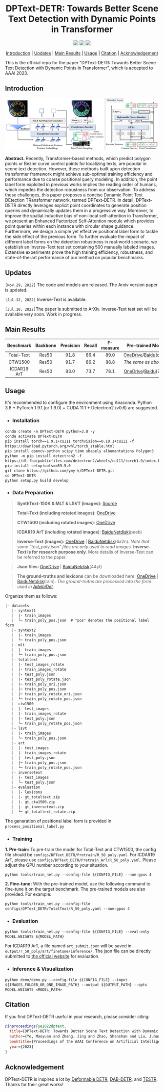 <h1 align="center"> DPText-DETR: Towards Better Scene Text Detection with Dynamic Points in Transformer </h1> 

<p align="center">
<a href="https://arxiv.org/pdf/2207.04491v2.pdf"><img src="https://img.shields.io/badge/arXiv-Paper-<color>"></a>
<a href="https://paperswithcode.com/sota/scene-text-detection-on-total-text?p=dptext-detr-towards-better-scene-text"><img src="https://img.shields.io/endpoint.svg?url=https://paperswithcode.com/badge/dptext-detr-towards-better-scene-text/scene-text-detection-on-total-text"></a>
<a href="https://paperswithcode.com/sota/scene-text-detection-on-scut-ctw1500?p=dptext-detr-towards-better-scene-text"><img src="https://img.shields.io/endpoint.svg?url=https://paperswithcode.com/badge/dptext-detr-towards-better-scene-text/scene-text-detection-on-scut-ctw1500"></a>
</p>

<p align="center">
  <a href="#Introduction">Introduction</a> |
  <a href="#Updates">Updates</a> |
  <a href="#Main Results">Main Results</a> |
  <a href="#Usage">Usage</a> |
  <a href="#Citation">Citation</a> |
  <a href="#Acknowledgment">Acknowledgement</a>
</p >
This is the official repo for the paper "DPText-DETR: Towards Better Scene Text Detection with Dynamic Points in Transformer", which is accepted to AAAI 2023.

## Introduction

<img src="./figs/dptext_detr.jpg" alt="image" style="zoom:50%;" />

**Abstract.** Recently, Transformer-based methods, which predict polygon points or Bezier curve control points for localizing texts, are popular in scene text detection. However, these methods built upon detection transformer framework might achieve sub-optimal training efficiency and performance due to coarse positional query modeling. In addition, the point label form exploited in previous works implies the reading order of humans, which impedes the detection robustness from our observation. To address these challenges, this paper proposes a concise Dynamic Point Text DEtection TRansformer network, termed DPText-DETR. In detail, DPText-DETR directly leverages explicit point coordinates to generate position queries and dynamically updates them in a progressive way. Moreover, to improve the spatial inductive bias of non-local self-attention in Transformer, we present an Enhanced Factorized Self-Attention module which provides point queries within each instance with circular shape guidance. Furthermore, we design a simple yet effective positional label form to tackle the side effect of the previous form. To further evaluate the impact of different label forms on the detection robustness in real-world scenario, we establish an Inverse-Text test set containing 500 manually labeled images. Extensive experiments prove the high training efficiency, robustness, and state-of-the-art performance of our method on popular benchmarks.

## Updates
`[Nov.29, 2022]` The code and models are released. The Arxiv version paper is updated.

`[Jul.12, 2022]` Inverse-Text is available.

`[Jul.10, 2022]`The paper is submitted to ArXiv. Inverse-Text test set will be available very soon. Work in progress.

## Main Results

|Benchmark|Backbone|Precision|Recall|F-measure|Pre-trained Model|Fine-tuned Model|
|:------:|:------:|:------:|:------:|:------:|:------:|:------:|
|Total-Text|Res50|91.8|86.4|89.0|[OneDrive](https://1drv.ms/u/s!AimBgYV7JjTlgccGbLGc9wYB-CGfpg?e=kpyje7)/[Baidu](https://pan.baidu.com/s/1MatDxMtAc2HhI56otNQ3pA)(osxo)|[OneDrive](https://1drv.ms/u/s!AimBgYV7JjTlgccKyruwWCE09pdxnA?e=sMx7fq)/[Baidu](https://pan.baidu.com/s/1Vs69ZGp9HeJzGqptupx3uw)(p268)|
|CTW1500|Res50|91.7|86.2|88.8|*The same as above* ↑|[OneDrive](https://1drv.ms/u/s!AimBgYV7JjTlgccJzxovPI8jwlbDzg?e=IUAYHv)/[Baidu](https://pan.baidu.com/s/1a5eUHOwK1udHSD3ZP21TdA)(disp)|
|ICDAR19 ArT|Res50|83.0|73.7|78.1|[OneDrive](https://1drv.ms/u/s!AimBgYV7JjTlgccH_WYEdZc5oXPCTw?e=ZluxqK)/[Baidu](https://pan.baidu.com/s/1GAWyJIL-d3MEW0hWKYfArA)(7sfe)|[OneDrive](https://1drv.ms/u/s!AimBgYV7JjTlgccIHXZbf1NmAVtczg?e=1wuJzE)/[Baidu](https://pan.baidu.com/s/1MNngf_vJlSsqgbHKf6K-bA)(z8if)|

## Usage

It's recommended to configure the environment using Anaconda. Python 3.8 + PyTorch 1.9.1 (or 1.9.0) + CUDA 11.1 + Detectron2 (v0.6) are suggested.

- ### Installation
```
conda create -n DPText-DETR python=3.8 -y
conda activate DPText-DETR
pip install torch==1.9.1+cu111 torchvision==0.10.1+cu111 -f https://download.pytorch.org/whl/torch_stable.html
pip install opencv-python scipy timm shapely albumentations Polygon3
python -m pip install detectron2 -f https://dl.fbaipublicfiles.com/detectron2/wheels/cu111/torch1.9/index.html
pip install setuptools==59.5.0
git clone https://github.com/ymy-k/DPText-DETR.git
cd DPText-DETR
python setup.py build develop
```

- ### Data Preparation

>**SynthText-150K & MLT & LSVT (images):**  [Source](https://github.com/aim-uofa/AdelaiDet/tree/master/datasets) 
>
>**Total-Text (including rotated images)**: [OneDrive](https://1drv.ms/u/s!AimBgYV7JjTlgccOW1TUlgm64M0yRA?e=jwY6b1)
>
>**CTW1500 (including rotated images)**: [OneDrive](https://1drv.ms/u/s!AimBgYV7JjTlgccPGEv4DkiUl23MEg?e=44CtL6)
>
>**ICDAR19 ArT (including rotated images)**: [BaiduNetdisk](https://pan.baidu.com/s/1zHW921lucH5mGC3nJLTSSg)(peeb)
>
>**Inverse-Text (images):** [OneDrive](https://1drv.ms/u/s!AimBgYV7JjTlgccVhlbD4I3z5QfmsQ?e=myu7Ue) | [BaiduNetdisk](https://pan.baidu.com/s/1A0JaNameuM0GZxch8wdm6g)(6a2n). *Note that some "test_poly.json" files are only used to read images.* **Inverse-Text is for research purpose only**. More details of Inverse-Text can be referred to the paper.

>**Json files:** [OneDrive](https://1drv.ms/u/s!AimBgYV7JjTlgccNWKEMwwbJO4TYQw?e=ridXPV) | [BaiduNetdisk](https://pan.baidu.com/s/1bDE1z6c7z6wCTY5W-jJ3Qw)(44yt)

>**The ground-truths and lexicons** can be downloaded here: [OneDrive](https://1drv.ms/u/s!AimBgYV7JjTlgccL51PYHmj1gZk-cA?e=m9rUpT) | [BaiduNetdisk](https://pan.baidu.com/s/1RCsic0Hrt0EQg8ryqVM3ag)(raln). *The ground-truths are processed into the form used in [AdelaiDet](https://github.com/aim-uofa/AdelaiDet).*

Organize them as follows:
```
|- datasets
   |- syntext1
   |  |- train_images
   |  └─ train_poly_pos.json  # "pos" denotes the positional label form
   |- syntext2
   |  |- train_images
   |  └─ train_poly_pos.json
   |- mlt
   |  |- train_images
   |  └─ train_poly_pos.json
   |- totaltext
   |  |- test_images_rotate
   |  |- train_images_rotate
   |  |- test_poly.json
   |  |- test_poly_rotate.json
   |  |─ train_poly_ori.json
   |  |─ train_poly_pos.json
   |  |─ train_poly_rotate_ori.json
   |  └─ train_poly_rotate_pos.json
   |- ctw1500
   |  |- test_images
   |  |- train_images_rotate
   |  |- test_poly.json
   |  └─ train_poly_rotate_pos.json
   |- lsvt
   |  |- train_images
   |  └─ train_poly_pos.json
   |- art
   |  |- test_images
   |  |- train_images_rotate
   |  |- test_poly.json
   |  |─ train_poly_pos.json
   |  └─ train_poly_rotate_pos.json
   |- inversetext
   |  |- test_images
   |  └─ test_poly.json
   |- evaluation
   |  |- lexicons
   |  |- gt_totaltext.zip
   |  |- gt_ctw1500.zip
   |  |- gt_inversetext.zip
   |  └─ gt_totaltext_rotate.zip
```

The generation of positional label form is provided in `process_positional_label.py`

- ### Training

**1. Pre-train:**
To pre-train the model for Total-Text and CTW1500, the config file should be `configs/DPText_DETR/Pretrain/R_50_poly.yaml`. For ICDAR19 ArT, please use `configs/DPText_DETR/Pretrain_ArT/R_50_poly.yaml`. Please adjust the GPU number according to your situation.

```
python tools/train_net.py --config-file ${CONFIG_FILE} --num-gpus 4
```

**2. Fine-tune:**
With the pre-trained model, use the following command to fine-tune it on the target benchmark. The pre-trained models are also provided.  For example:

```
python tools/train_net.py --config-file configs/DPText_DETR/TotalText/R_50_poly.yaml --num-gpus 4
```

- ### Evaluation
```
python tools/train_net.py --config-file ${CONFIG_FILE} --eval-only MODEL.WEIGHTS ${MODEL_PATH}
```
For ICDAR19 ArT, a file named `art_submit.json` will be saved in `output/r_50_poly/art/finetune/inference/`. The json file can be directly submitted to [the official website](https://rrc.cvc.uab.es/?ch=14) for evaluation.

- ### Inference & Visualization
```
python demo/demo.py --config-file ${CONFIG_FILE} --input ${IMAGES_FOLDER_OR_ONE_IMAGE_PATH} --output ${OUTPUT_PATH} --opts MODEL.WEIGHTS <MODEL_PATH>
```

## Citation

If you find DPText-DETR useful in your research, please consider citing:
```bibtex
@inproceedings{ye2022dptext,
  title={DPText-DETR: Towards Better Scene Text Detection with Dynamic Points in Transformer},
  author={Ye, Maoyuan and Zhang, Jing and Zhao, Shanshan and Liu, Juhua and Du, Bo and Tao, Dacheng},
  booktitle={Proceedings of the AAAI Conference on Artificial Intelligence},
  year={2023}
}
```

## Acknowledgement

DPText-DETR is inspired a lot by [Deformable DETR](https://github.com/fundamentalvision/Deformable-DETR), [DAB-DETR](https://github.com/IDEA-opensource/DAB-DETR), and [TESTR](https://github.com/mlpc-ucsd/TESTR). Thanks for their great works!